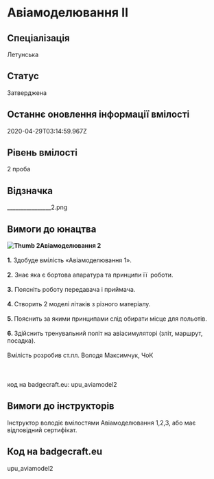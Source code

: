 # Авіамоделювання II

## Спеціалізація

Летунська

## Статус

Затверджена

## Останнє оновлення інформації вмілості

2020-04-29T03:14:59.967Z

## Рівень вмілості

2 проба

## Відзначка

________________2.png

## Вимоги до юнацтва

<div><b><img alt="Thumb                 2" src="/uploads/textareas/bootsy/image/26/small_________________2.png">Авіамоделювання 2</b></div><div><b><br></b></div><div><b>1.</b> Здобуде вмілість «Авіамоделювання 1».<br><br></div><div><b>2.</b> Знає яка є бортова апаратура та принципи її &nbsp;роботи.</div><div><b><br>3.</b> Поясніть роботу передавача і приймача.</div><div><b><br>4. </b>Створить 2 моделі літаків з різного матеріалу.</div><div><b><br>5. </b>Пояснить за якими принципами слід обирати місце для польотів.</div><div><b><br>6. </b>Здійснить тренувальний політ на авіасимуляторі (зліт, маршрут, посадка).</div><div><b><br></b></div><div>Вмілість розробив ст.пл. Володя Максимчук, ЧоК<br><br><br><br>код на badgecraft.eu: upu_aviamodel2<br></div>

## Вимоги до інструкторів

Інструктор володіє вмілостями Авіамоделювання 1,2,3, або має відповідний сертифікат.

## Код на badgecraft.eu

upu_aviamodel2